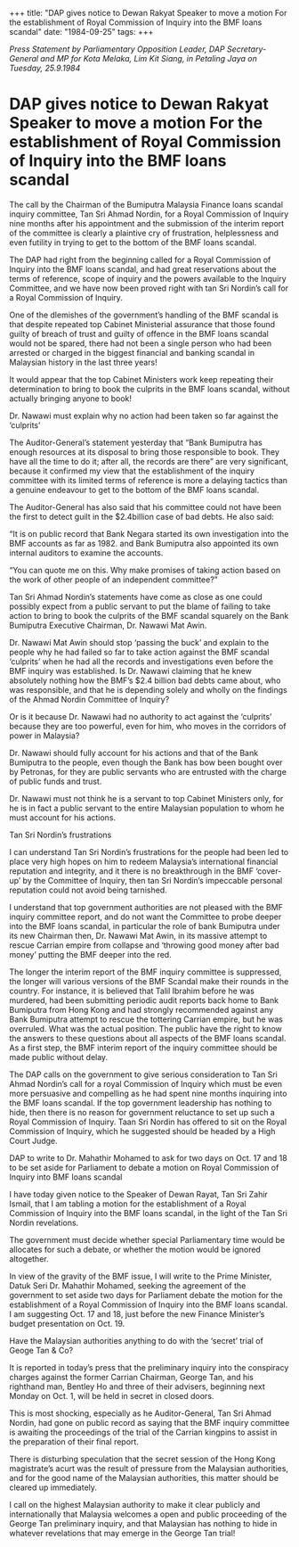 +++ 
title: "DAP gives notice to Dewan Rakyat Speaker to move a motion For the establishment of Royal Commission of Inquiry into the BMF loans scandal"
date: "1984-09-25"
tags:
+++

_Press Statement by Parliamentary Opposition Leader, DAP Secretary-General and MP for Kota Melaka, Lim Kit Siang, in Petaling Jaya on Tuesday, 25.9.1984_				

# DAP gives notice to Dewan Rakyat Speaker to move a motion For the establishment of Royal Commission of Inquiry into the BMF loans scandal						

The call by the Chairman of the Bumiputra Malaysia Finance loans scandal inquiry committee, Tan Sri Ahmad Nordin, for a Royal Commission of Inquiry nine months after his appointment and the submission of the interim report of the committee is clearly a plaintive cry of frustration, helplessness and even futility in trying to get to the bottom of the BMF loans scandal.</u>

The DAP had right from the beginning called for a Royal Commission of Inquiry into the BMF loans scandal, and had great reservations about the terms of reference, scope of inquiry and the powers available to the Inquiry Committee, and we have now been proved right with tan Sri Nordin’s call for a Royal Commission of Inquiry.

One of the dlemishes of the government’s handling of the BMF scandal is that despite repeated top Cabinet Ministerial assurance that those found guilty of breach of trust and guilty of offence in the BMF loans scandal would not be spared, there had not been a single person who had been arrested or charged in the biggest financial and banking scandal in Malaysian history in the last three years!

It would appear that the top Cabinet Ministers work keep repeating their determination to bring to book the culprits in the BMF loans scandal, without actually bringing anyone to book!

Dr. Nawawi must explain why no action had been taken so far against the ‘culprits’

The Auditor-General’s statement yesterday that “Bank Bumiputra has enough resources at its disposal to bring those responsible to book. They have all the time to do it; after all, the records are there” are very significant, because it confirmed my view that the establishment of the inquiry committee with its limited terms of reference is more a delaying tactics than a genuine endeavour to get to the bottom of the BMF loans scandal.

The Auditor-General has also said that his committee could not have been the first to detect guilt in the $2.4billion case of bad debts. He also said:

“It is on public record that Bank Negara started its own investigation into the BMF accounts as far as 1982. and Bank Bumiputra also appointed its own internal auditors to examine the accounts.

“You can quote me on this. Why make promises of taking action based on the work of other people of an independent committee?”

Tan Sri Ahmad Nordin’s statements have come as close as one could possibly expect from a public servant to put the blame of failing to take action to bring to book the culprits of the BMF scandal squarely on the Bank Bumiputra Executive Chairman, Dr. Nawawi Mat Awin.

Dr. Nawawi Mat Awin should stop ‘passing the buck’ and explain to the people why he had failed so far to take action against the BMF scandal ‘culprits’ when he had all the records and investigations even before the BMF inquiry was established. Is Dr. Nawawi claiming that he knew absolutely nothing how the BMF’s $2.4 billion bad debts came about, who was responsible, and that he is depending solely and wholly on the findings of the Ahmad Nordin Committee of Inquiry?

Or is it because Dr. Nawawi had no authority to act against the ‘culprits’ because they are too powerful, even for him, who moves in the corridors of power in Malaysia?

Dr. Nawawi should fully account for his actions and that of the Bank Bumiputra to the people, even though the Bank has bow been bought over by Petronas, for they are public servants who are entrusted with the charge of public funds and trust.

Dr. Nawawi must not think he is a servant to top Cabinet Ministers only, for he is in fact a public servant to the entire Malaysian population to whom he must account for his actions.

Tan Sri Nordin’s frustrations

I can understand Tan Sri Nordin’s frustrations for the people had been led to place very high hopes on him to redeem Malaysia’s international financial reputation and integrity, and it there is no breakthrough in the BMF ‘cover-up’ by the Committee of Inquiry, then tan Sri Nordin’s impeccable personal reputation could not avoid being tarnished.

I understand that top government authorities are not pleased with the BMF inquiry committee report, and do not want the Committee to probe deeper into the BMF loans scandal, in particular the role of bank Bumiputra under its new Chairman then, Dr. Nawawi Mat Awin, in its massive attempt to rescue Carrian empire from collapse and ‘throwing good money after bad money’ putting the BMF deeper into the red.

The longer the interim report of the BMF inquiry committee is suppressed, the longer will various versions of the BMF Scandal make their rounds in the country. For instance, it is believed that Talil Ibrahim before he was murdered, had been submitting periodic audit reports back home to Bank Bumiputra from Hong Kong and had strongly recommended against any Bank Bumiputra attempt to rescue the tottering Carrian empire, but he was overruled. What was the actual position. The public have the right to know the answers to these questions about all aspects of the BMF loans scandal. As a first step, the BMF interim report of the inquiry committee should be made public without delay.

The DAP calls on the government to give serious consideration to Tan Sri Ahmad Nordin’s call  for a royal Commission of Inquiry which must be even more persuasive and compelling as he had spent nine months inquiring into the BMF loans scandal. If the top government leadership has nothing to hide, then there is no reason for government reluctance to set up such a Royal Commission of Inquiry. Taan Sri Nordin has offered to sit on the Royal Commission of Inquiry, which he suggested should be headed by a High Court Judge.

DAP to write to Dr. Mahathir Mohamed to ask for two days on Oct. 17 and 18 to be set aside for Parliament to debate a motion on Royal Commission of Inquiry into BMF loans scandal		

I have today given notice to the Speaker of Dewan Rayat, Tan Sri Zahir Ismail, that I am tabling a motion for the establishment of a Royal Commission of Inquiry into the BMF loans scandal, in the light of the Tan Sri Nordin revelations.

The government must decide whether special Parliamentary time would be allocates for such a debate, or whether the motion would be ignored altogether.

In view of the gravity of the BMF issue, I will write to the Prime Minister, Datuk Seri Dr. Mahathir Mohamed, seeking the agreement of the government to set aside two days for Parliament debate the motion for the establishment of a Royal Commission of Inquiry into the BMF loans scandal. I am suggesting Oct. 17 and 18, just before the new Finance Minister’s budget presentation on Oct. 19.

Have the Malaysian authorities anything to do with the ‘secret’ trial of Geoge Tan & Co?		

It is reported in today’s press that the preliminary inquiry into the conspiracy charges against the former Carrian Chairman, George Tan, and his righthand man, Bentley Ho and three of their advisers, beginning next Monday on Oct. 1, will be held in secret in closed doors.

This is most shocking, especially as he Auditor-General, Tan Sri Ahmad Nordin, had gone on public record as saying that the BMF inquiry committee is awaiting the proceedings of the trial of the Carrian kingpins to assist in the preparation of their final report.

There is disturbing speculation that the secret session of the Hong Kong magistrate’s acurt was the result of pressure from the Malaysian authorities, and for the good name of the Malaysian authorities, this matter should be cleared up immediately.

I call on the highest Malaysian authority to make it clear publicly and internationally that Malaysia welcomes a open and public proceeding of the George Tan preliminary inquiry, and that Malaysian has nothing to hide in whatever revelations that may emerge in the George Tan trial!
 
